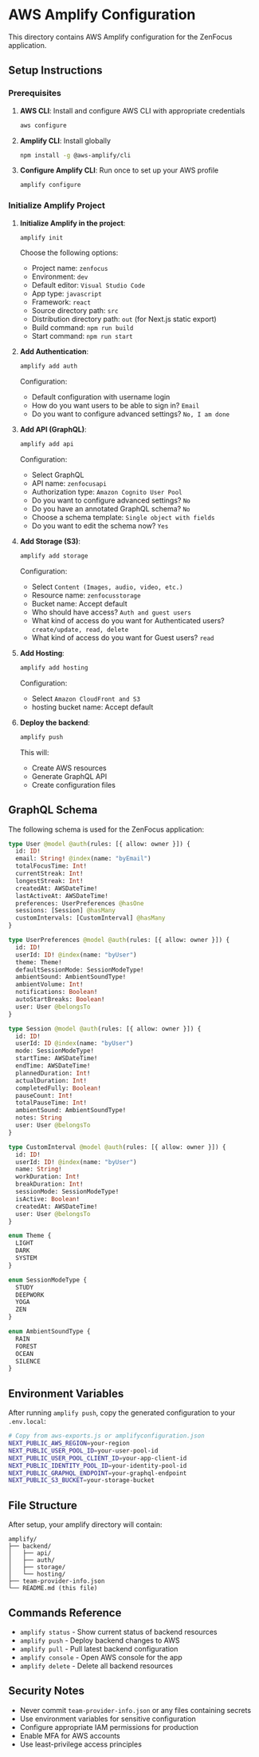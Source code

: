 # AWS Amplify Configuration

This directory contains AWS Amplify configuration for the ZenFocus application.

## Setup Instructions

### Prerequisites

1. **AWS CLI**: Install and configure AWS CLI with appropriate credentials

   ```bash
   aws configure
   ```

2. **Amplify CLI**: Install globally

   ```bash
   npm install -g @aws-amplify/cli
   ```

3. **Configure Amplify CLI**: Run once to set up your AWS profile
   ```bash
   amplify configure
   ```

### Initialize Amplify Project

1. **Initialize Amplify in the project**:

   ```bash
   amplify init
   ```

   Choose the following options:
   - Project name: `zenfocus`
   - Environment: `dev`
   - Default editor: `Visual Studio Code`
   - App type: `javascript`
   - Framework: `react`
   - Source directory path: `src`
   - Distribution directory path: `out` (for Next.js static export)
   - Build command: `npm run build`
   - Start command: `npm run start`

2. **Add Authentication**:

   ```bash
   amplify add auth
   ```

   Configuration:
   - Default configuration with username login
   - How do you want users to be able to sign in? `Email`
   - Do you want to configure advanced settings? `No, I am done`

3. **Add API (GraphQL)**:

   ```bash
   amplify add api
   ```

   Configuration:
   - Select GraphQL
   - API name: `zenfocusapi`
   - Authorization type: `Amazon Cognito User Pool`
   - Do you want to configure advanced settings? `No`
   - Do you have an annotated GraphQL schema? `No`
   - Choose a schema template: `Single object with fields`
   - Do you want to edit the schema now? `Yes`

4. **Add Storage (S3)**:

   ```bash
   amplify add storage
   ```

   Configuration:
   - Select `Content (Images, audio, video, etc.)`
   - Resource name: `zenfocusstorage`
   - Bucket name: Accept default
   - Who should have access? `Auth and guest users`
   - What kind of access do you want for Authenticated users? `create/update, read, delete`
   - What kind of access do you want for Guest users? `read`

5. **Add Hosting**:

   ```bash
   amplify add hosting
   ```

   Configuration:
   - Select `Amazon CloudFront and S3`
   - hosting bucket name: Accept default

6. **Deploy the backend**:

   ```bash
   amplify push
   ```

   This will:
   - Create AWS resources
   - Generate GraphQL API
   - Create configuration files

## GraphQL Schema

The following schema is used for the ZenFocus application:

```graphql
type User @model @auth(rules: [{ allow: owner }]) {
  id: ID!
  email: String! @index(name: "byEmail")
  totalFocusTime: Int!
  currentStreak: Int!
  longestStreak: Int!
  createdAt: AWSDateTime!
  lastActiveAt: AWSDateTime!
  preferences: UserPreferences @hasOne
  sessions: [Session] @hasMany
  customIntervals: [CustomInterval] @hasMany
}

type UserPreferences @model @auth(rules: [{ allow: owner }]) {
  id: ID!
  userId: ID! @index(name: "byUser")
  theme: Theme!
  defaultSessionMode: SessionModeType!
  ambientSound: AmbientSoundType!
  ambientVolume: Int!
  notifications: Boolean!
  autoStartBreaks: Boolean!
  user: User @belongsTo
}

type Session @model @auth(rules: [{ allow: owner }]) {
  id: ID!
  userId: ID @index(name: "byUser")
  mode: SessionModeType!
  startTime: AWSDateTime!
  endTime: AWSDateTime!
  plannedDuration: Int!
  actualDuration: Int!
  completedFully: Boolean!
  pauseCount: Int!
  totalPauseTime: Int!
  ambientSound: AmbientSoundType!
  notes: String
  user: User @belongsTo
}

type CustomInterval @model @auth(rules: [{ allow: owner }]) {
  id: ID!
  userId: ID! @index(name: "byUser")
  name: String!
  workDuration: Int!
  breakDuration: Int!
  sessionMode: SessionModeType!
  isActive: Boolean!
  createdAt: AWSDateTime!
  user: User @belongsTo
}

enum Theme {
  LIGHT
  DARK
  SYSTEM
}

enum SessionModeType {
  STUDY
  DEEPWORK
  YOGA
  ZEN
}

enum AmbientSoundType {
  RAIN
  FOREST
  OCEAN
  SILENCE
}
```

## Environment Variables

After running `amplify push`, copy the generated configuration to your `.env.local`:

```bash
# Copy from aws-exports.js or amplifyconfiguration.json
NEXT_PUBLIC_AWS_REGION=your-region
NEXT_PUBLIC_USER_POOL_ID=your-user-pool-id
NEXT_PUBLIC_USER_POOL_CLIENT_ID=your-app-client-id
NEXT_PUBLIC_IDENTITY_POOL_ID=your-identity-pool-id
NEXT_PUBLIC_GRAPHQL_ENDPOINT=your-graphql-endpoint
NEXT_PUBLIC_S3_BUCKET=your-storage-bucket
```

## File Structure

After setup, your amplify directory will contain:

```
amplify/
├── backend/
│   ├── api/
│   ├── auth/
│   ├── storage/
│   └── hosting/
├── team-provider-info.json
└── README.md (this file)
```

## Commands Reference

- `amplify status` - Show current status of backend resources
- `amplify push` - Deploy backend changes to AWS
- `amplify pull` - Pull latest backend configuration
- `amplify console` - Open AWS console for the app
- `amplify delete` - Delete all backend resources

## Security Notes

- Never commit `team-provider-info.json` or any files containing secrets
- Use environment variables for sensitive configuration
- Configure appropriate IAM permissions for production
- Enable MFA for AWS accounts
- Use least-privilege access principles
